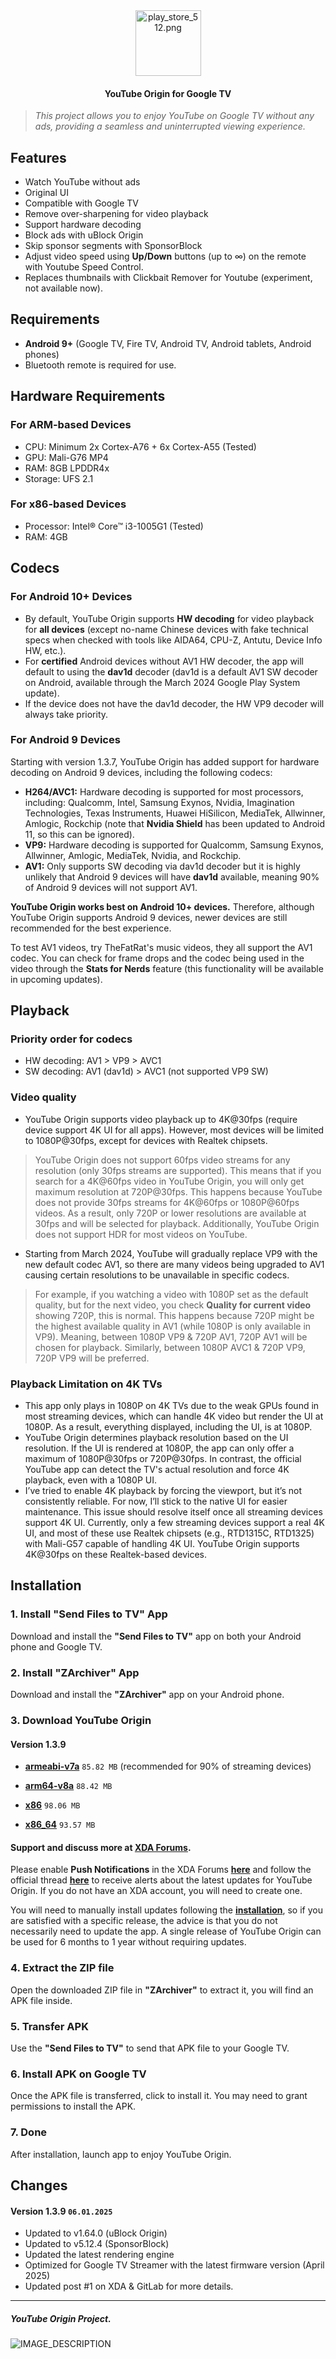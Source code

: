 <div align="center">
<img src="https://xdaforums.com/attachments/play_store_512-png.6161047/" alt="play_store_512.png" width="105" height="105">
</div>

<div align="center">

#### YouTube Origin for Google TV

</div>

> _This project allows you to enjoy YouTube on Google TV without any ads, providing a seamless and uninterrupted viewing experience._

## Features
- Watch YouTube without ads
- Original UI
- Compatible with Google TV
- Remove over-sharpening for video playback
- Support hardware decoding
- Block ads with uBlock Origin
- Skip sponsor segments with SponsorBlock
- Adjust video speed using **Up/Down** buttons (up to ∞) on the remote with Youtube Speed Control.
- Replaces thumbnails with Clickbait Remover for Youtube (experiment, not available now).

## Requirements
- **Android 9+** (Google TV, Fire TV, Android TV, Android tablets, Android phones)
- Bluetooth remote is required for use.

## Hardware Requirements

### For ARM-based Devices
- CPU: Minimum 2x Cortex-A76 + 6x Cortex-A55 (Tested)
- GPU: Mali-G76 MP4
- RAM: 8GB LPDDR4x
- Storage: UFS 2.1

### For x86-based Devices
- Processor: Intel® Core™ i3-1005G1 (Tested)
- RAM: 4GB

## Codecs

### For Android 10+ Devices
- By default, YouTube Origin supports **HW decoding** for video playback for **all devices** (except no-name Chinese devices with fake technical specs when checked with tools like AIDA64, CPU-Z, Antutu, Device Info HW, etc.).
- For **certified** Android devices without AV1 HW decoder, the app will default to using the **dav1d** decoder (dav1d is a default AV1 SW decoder on Android, available through the March 2024 Google Play System update).
- If the device does not have the dav1d decoder, the HW VP9 decoder will always take priority.

### For Android 9 Devices
Starting with version 1.3.7, YouTube Origin has added support for hardware decoding on Android 9 devices, including the following codecs:
- **H264/AVC1:** Hardware decoding is supported for most processors, including: Qualcomm, Intel, Samsung Exynos, Nvidia, Imagination Technologies, Texas Instruments, Huawei HiSilicon, MediaTek, Allwinner, Amlogic, Rockchip  (note that **Nvidia Shield** has been updated to Android 11, so this can be ignored).
- **VP9:** Hardware decoding is supported for Qualcomm, Samsung Exynos, Allwinner, Amlogic, MediaTek, Nvidia, and Rockchip.  
- **AV1:** Only supports SW decoding via dav1d decoder but it is highly unlikely that Android 9 devices will have **dav1d** available, meaning 90% of Android 9 devices will not support AV1.

**YouTube Origin works best on Android 10+ devices.** Therefore, although YouTube Origin supports Android 9 devices, newer devices are still recommended for the best experience.

To test AV1 videos, try TheFatRat's music videos, they all support the AV1 codec. You can check for frame drops and the codec being used in the video through the **Stats for Nerds** feature (this functionality will be available in upcoming updates).

## Playback

### Priority order for codecs
- HW decoding: AV1 > VP9 > AVC1
- SW decoding: AV1 (dav1d) > AVC1 (not supported VP9 SW)

### Video quality
- YouTube Origin supports video playback up to 4K@30fps (require device support 4K UI for all apps). However, most devices will be limited to 1080P@30fps, except for devices with Realtek chipsets.
> YouTube Origin does not support 60fps video streams for any resolution (only 30fps streams are supported). This means that if you search for a 4K@60fps video in YouTube Origin, you will only get maximum resolution at 720P@30fps. This happens because YouTube does not provide 30fps streams for 4K@60fps or 1080P@60fps videos. As a result, only 720P or lower resolutions are available at 30fps and will be selected for playback. Additionally, YouTube Origin does not support HDR for most videos on YouTube.
- Starting from March 2024, YouTube will gradually replace VP9 with the new default codec AV1, so there are many videos being upgraded to AV1 causing certain resolutions to be unavailable in specific codecs.
> For example, if you watching a video with 1080P set as the default quality, but for the next video, you check **Quality for current video** showing 720P, this is normal. This happens because 720P might be the highest available quality in AV1 (while 1080P is only available in VP9). Meaning, between 1080P VP9 & 720P AV1, 720P AV1 will be chosen for playback. Similarly, between 1080P AVC1 & 720P VP9, 720P VP9 will be preferred.

### Playback Limitation on 4K TVs
- This app only plays in 1080P on 4K TVs due to the weak GPUs found in most streaming devices, which can handle 4K video but render the UI at 1080P. As a result, everything displayed, including the UI, is at 1080P.
- YouTube Origin determines playback resolution based on the UI resolution. If the UI is rendered at 1080P, the app can only offer a maximum of 1080P@30fps or 720P@30fps. In contrast, the official YouTube app can detect the TV's actual resolution and force 4K playback, even with a 1080P UI.
- I’ve tried to enable 4K playback by forcing the viewport, but it’s not consistently reliable. For now, I’ll stick to the native UI for easier maintenance. This issue should resolve itself once all streaming devices support 4K UI.
Currently, only a few streaming devices support a real 4K UI, and most of these use Realtek chipsets (e.g., RTD1315C, RTD1325) with Mali-G57 capable of handling 4K UI. YouTube Origin supports 4K@30fps on these Realtek-based devices.

## Installation

### 1. Install "Send Files to TV" App
Download and install the **"Send Files to TV"** app on both your Android phone and Google TV.

### 2. Install "ZArchiver" App
Download and install the **"ZArchiver"** app on your Android phone.

### 3. Download YouTube Origin

#### Version 1.3.9
- **[armeabi-v7a](https://gitlab.com/energylove/originproject/-/blob/main/Releases/v1.3.9/youtube_origin_googletv_armeabi-v7a_release45.zip)** `85.82 MB` (recommended for 90% of streaming devices)

- **[arm64-v8a](https://gitlab.com/energylove/originproject/-/blob/main/Releases/v1.3.9/youtube_origin_googletv_arm64-v8a_release45.zip)** `88.42 MB`

- **[x86](https://gitlab.com/energylove/originproject/-/blob/main/Releases/v1.3.9/youtube_origin_googletv_x86_release45.zip)** `98.06 MB`

- **[x86_64](https://gitlab.com/energylove/originproject/-/blob/main/Releases/v1.3.9/youtube_origin_googletv_x86_64_release45.zip)** `93.57 MB`

#### Support and discuss more at [XDA Forums](https://xdaforums.com/t/app-android-tv-youtube-origin-for-google-tv.4699190/).

Please enable **Push Notifications** in the XDA Forums **[here](https://xdaforums.com/account/preferences)** and follow the official thread **[here](https://xdaforums.com/t/app-android-tv-youtube-origin-for-google-tv.4699190/watch)** to receive alerts about the latest updates for YouTube Origin. If you do not have an XDA account, you will need to create one.

You will need to manually install updates following the **[installation](https://gitlab.com/energylove/originproject#installation)**, so if you are satisfied with a specific release, the advice is that you do not necessarily need to update the app. A single release of YouTube Origin can be used for 6 months to 1 year without requiring updates.

### 4. Extract the ZIP file
Open the downloaded ZIP file in **"ZArchiver"** to extract it, you will find an APK file inside.

### 5. Transfer APK
Use the **"Send Files to TV"** to send that APK file to your Google TV.

### 6. Install APK on Google TV
Once the APK file is transferred, click to install it. You may need to grant permissions to install the APK.

### 7. Done
After installation, launch app to enjoy YouTube Origin.


## Changes

#### Version 1.3.9 `06.01.2025`
- Updated to v1.64.0 (uBlock Origin)
- Updated to v5.12.4 (SponsorBlock)
- Updated the latest rendering engine
- Optimized for Google TV Streamer with the latest firmware version (April 2025)
- Updated post #1 on XDA & GitLab for more details.

---

##### YouTube Origin Project.

![IMAGE_DESCRIPTION](https://image.jimcdn.com/app/cms/image/transf/none/path/s293f5a94d3403280/image/i4074178470a6059a/version/1677224408/image.png)
